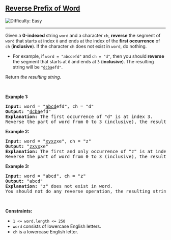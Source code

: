 <h2><a href="https://leetcode.com/problems/reverse-prefix-of-word">Reverse Prefix of Word</a></h2> <img src='https://img.shields.io/badge/Difficulty-Easy-brightgreen' alt='Difficulty: Easy' /><hr><p>Given a <strong>0-indexed</strong> string <code>word</code> and a character <code>ch</code>, <strong>reverse</strong> the segment of <code>word</code> that starts at index <code>0</code> and ends at the index of the <strong>first occurrence</strong> of <code>ch</code> (<strong>inclusive</strong>). If the character <code>ch</code> does not exist in <code>word</code>, do nothing.</p>

<ul>
	<li>For example, if <code>word = &quot;abcdefd&quot;</code> and <code>ch = &quot;d&quot;</code>, then you should <strong>reverse</strong> the segment that starts at <code>0</code> and ends at <code>3</code> (<strong>inclusive</strong>). The resulting string will be <code>&quot;<u>dcba</u>efd&quot;</code>.</li>
</ul>

<p>Return <em>the resulting string</em>.</p>

<p>&nbsp;</p>
<p><strong class="example">Example 1:</strong></p>

<pre>
<strong>Input:</strong> word = &quot;<u>abcd</u>efd&quot;, ch = &quot;d&quot;
<strong>Output:</strong> &quot;<u>dcba</u>efd&quot;
<strong>Explanation:</strong>&nbsp;The first occurrence of &quot;d&quot; is at index 3. 
Reverse the part of word from 0 to 3 (inclusive), the resulting string is &quot;dcbaefd&quot;.
</pre>

<p><strong class="example">Example 2:</strong></p>

<pre>
<strong>Input:</strong> word = &quot;<u>xyxz</u>xe&quot;, ch = &quot;z&quot;
<strong>Output:</strong> &quot;<u>zxyx</u>xe&quot;
<strong>Explanation:</strong>&nbsp;The first and only occurrence of &quot;z&quot; is at index 3.
Reverse the part of word from 0 to 3 (inclusive), the resulting string is &quot;zxyxxe&quot;.
</pre>

<p><strong class="example">Example 3:</strong></p>

<pre>
<strong>Input:</strong> word = &quot;abcd&quot;, ch = &quot;z&quot;
<strong>Output:</strong> &quot;abcd&quot;
<strong>Explanation:</strong>&nbsp;&quot;z&quot; does not exist in word.
You should not do any reverse operation, the resulting string is &quot;abcd&quot;.
</pre>

<p>&nbsp;</p>
<p><strong>Constraints:</strong></p>

<ul>
	<li><code>1 &lt;= word.length &lt;= 250</code></li>
	<li><code>word</code> consists of lowercase English letters.</li>
	<li><code>ch</code> is a lowercase English letter.</li>
</ul>
